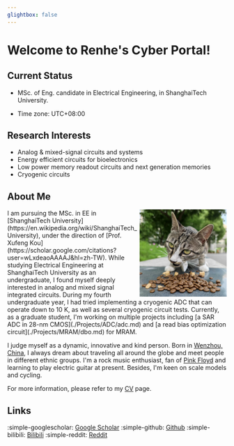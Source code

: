 ```yaml
---
glightbox: false
---
```


# Welcome to Renhe's Cyber Portal!

## Current Status

* MSc. of Eng. candidate in Electrical Engineering, in ShanghaiTech University.

* Time zone: UTC+08\:00

## Research Interests

* Analog & mixed-signal circuits and systems
* Energy efficient circuits for bioelectronics
* Low power memory readout circuits and next generation memories
* Cryogenic circuits

## About Me
<img align="right" width="200px" src="./img/cat.jpg"/>
I am pursuing the MSc. in EE in [ShanghaiTech University](https://en.wikipedia.org/wiki/ShanghaiTech_University), under the direction of [Prof. Xufeng Kou](https://scholar.google.com/citations?user=wLxdeaoAAAAJ&hl=zh-TW). While studying Electrical Engineering at ShanghaiTech University as an undergraduate, I found myself deeply interested in analog and mixed signal integrated circuits. During my fourth undergraduate year, I had tried implementing a cryogenic ADC that can operate down to 10 K, as well as several cryogenic circuit tests. Currently, as a graduate student, I'm working on multiple projects including [a SAR ADC in 28-nm CMOS](./Projects/ADC/adc.md) and [a read bias optimization circuit](./Projects/MRAM/dbo.md) for MRAM. 

I judge myself as a dynamic, innovative and kind person. Born in [Wenzhou, China](https://en.wikipedia.org/wiki/Wenzhou), I always dream about traveling all around the globe and meet people in different ethnic groups. I'm a rock music enthusiast, fan of [Pink Floyd](https://en.wikipedia.org/wiki/Pink_Floyd) and learning to play electric guitar at present. Besides, I'm keen on scale models and cycling.

For more information, please refer to my [CV](./CV/cv.md) page.


## Links

:simple-googlescholar: [Google Scholar](https://scholar.google.com/citations?user=RsjCI30AAAAJ&hl=zh-TW)
:simple-github: [Github](https://github.com/pig-floyd/)
:simple-bilibili: [Bilibili](https://space.bilibili.com/135564562)
:simple-reddit: [Reddit](https://www.reddit.com/user/PigFloyd99)
